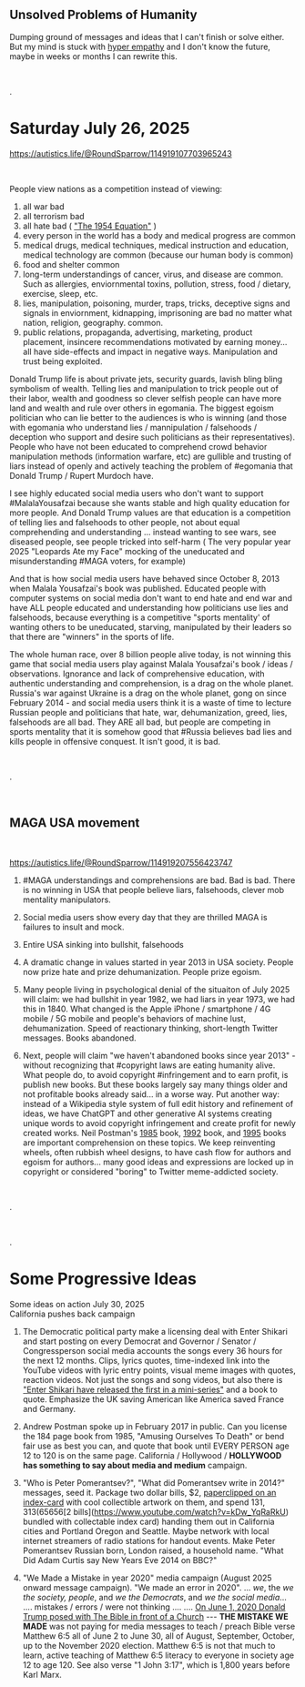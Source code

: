 ## Unsolved Problems of Humanity

Dumping ground of messages and ideas that I can't finish or solve either. But my mind is stuck with [hyper empathy](https://www.shu.ac.uk/news/all-articles/latest-news/autism-and-hyper-empathy-study) and I don't know the future, maybe in weeks or months I can rewrite this.

&nbsp;

.

# Saturday July 26, 2025

https://autistics.life/@RoundSparrow/114919107703965243

&nbsp;

People view nations as a competition instead of viewing:

1. all war bad
2. all terrorism bad
3. all hate bad ( ["The 1954 Equation"](../Quotes_Pile/Martin_Luther_King_Jr_quotes0.md) )
4. every person in the world has a body and medical progress are common
5. medical drugs, medical techniques, medical instruction and education, medical technology are common (because our human body is common)
6. food and shelter common
7. long-term understandings of cancer, virus, and disease are common. Such as allergies, enviornmental toxins, pollution, stress, food / dietary, exercise, sleep, etc.
8. lies, manipulation, poisoning, murder, traps, tricks, deceptive signs and signals in enviornment, kidnapping, imprisoning are bad no matter what nation, religion, geography. common.
9. public relations, propaganda, advertising, marketing, product placement, insincere recommendations motivated by earning money... all have side-effects and impact in negative ways. Manipulation and trust being exploited.

Donald Trump life is about private jets, security guards, lavish bling bling symbolism of wealth.  Telling lies and manipulation to trick people out of their labor, wealth and goodness so clever selfish people can have more land and wealth and rule over others in egomania. The biggest egoism politician who can lie better to the audiences is who is winning (and those with egomania who understand lies / mannipulation / falsehoods / deception who support and desire such politicians as their representatives). People who have not been educated to comprehend crowd behavior manipulation methods (information warfare, etc) are gullible and trusting of liars instead of openly and actively teaching the problem of #egomania that Donald Trump / Rupert Murdoch have.

I see highly educated social media users who don't want to support #MalalaYousafzai because she wants stable and high quality education for more people. And Donald Trump values are that education is a competition of telling lies and falsehoods to other people, not about equal comprehending and understanding ... instead wanting to see wars, see diseased people, see people tricked into self-harm ( The very popular year 2025 "Leopards Ate my Face" mocking of the uneducated and misunderstanding #MAGA voters, for example)

And that is how social media users have behaved since October 8, 2013 when Malala Yousafzai's book was published. Educated people with computer systems on social media don't want to end hate and end war and have ALL people educated and understanding how politicians use lies and falsehoods, because everything is a competitive "sports mentality' of wanting others to be uneducated, starving, manipulated by their leaders so that there are "winners" in the sports of life.

The whole human race, over 8 billion people alive today, is not winning this game that social media users play against Malala Yousafzai's book / ideas / observations. Ignorance and lack of comprehensive education, with authentic understanding and comprehension, is a drag on the whole planet. Russia's war against Ukraine is a drag on the whole planet, gong on since February 2014 - and social media users think it is a waste of time to lecture Russian people and politicians that hate, war, dehumanization, greed, lies, falsehoods are all bad. They ARE all bad, but people are competing in sports mentality that it is somehow good that #Russia believes bad lies and kills people in offensive conquest. It isn't good, it is bad.


&nbsp;

.

&nbsp;

## MAGA USA movement

&nbsp;

https://autistics.life/@RoundSparrow/114919207556423747

1. #MAGA understandings and comprehensions are bad. Bad is bad. There is no winning in USA that people believe liars, falsehoods, clever mob mentality manipulators.

2. Social media users show every day that they are thrilled MAGA is failures to insult and mock.

3. Entire USA sinking into bullshit, falsehoods

4. A dramatic change in values started in year 2013 in USA society. People now prize hate and prize dehumanization. People prize egoism.

5. Many people living in psychological denial of the situaiton of July 2025 will claim: we had bullshit in year 1982, we had liars in year 1973, we had this in 1840. What changed is the Apple iPhone / smartphone / 4G mobile / 5G mobile and people's behaviors of machine lust, dehumanization. Speed of reactionary thinking, short-length Twitter messages. Books abandoned.

6. Next, people will claim "we haven't abandoned books since year 2013" - without recognizing that #copyright laws are eating humanity alive. What people do, to avoid copyright #infringement and to earn profit, is publish new books. But these books largely say many things older and not profitable books already said... in a worse way. Put another way: instead of a Wikipedia style system of full edit history and refinement of ideas, we have ChatGPT and other generative AI systems creating unique words to avoid copyright infringement and create profit for newly created works.  Neil Postman's [1985](https://www.goodreads.com/work/quotes/2337731-amusing-ourselves-to-death-public-discourse-in-the-age-of-show-business) book, [1992](https://www.goodreads.com/work/quotes/1511641-technopoly-the-surrender-of-culture-to-technology) book, and [1995](https://www.goodreads.com/work/quotes/508006-the-end-of-education-redefining-the-value-of-school) books are important comprehension on these topics. We keep reinventing wheels, often rubbish wheel designs, to have cash flow for authors and egoism for authors... many good ideas and expressions are locked up in copyright or considered "boring" to Twitter meme-addicted society.

&nbsp;

.

&nbsp;

.

# Some Progressive Ideas

Some ideas on action July 30, 2025    
California pushes back campaign   

1. The Democratic political party make a licensing deal with Enter Shikari and start posting on every Democrat and Governor / Senator / Congressperson social media accounts the songs every 36 hours for the next 12 months. Clips, lyrics quotes, time-indexed link into the YouTube videos with lyric entry points, visual meme images with quotes, reaction videos. Not just the songs and song videos, but also there is ["Enter Shikari have released the first in a mini-series"](https://www.entershikari.com/posts/a-film-on-possibility?srsltid=AfmBOooZ1m6A85a8F7b4XVNwel8MXHe9LSipmTxNkbbaCHNmLip0dhdZ) and a book to quote. Emphasize the UK saving American like America saved France and Germany.

2. Andrew Postman spoke up in February 2017 in public. Can you license the 184 page book from 1985, "Amusing Ourselves To Death" or bend fair use as best you can, and quote that book until EVERY PERSON age 12 to 120 is on the same page. California / Hollywood / **HOLLYWOOD has something to say about media and medium** campaign.

3. "Who is Peter Pomerantsev?", "What did Pomerantsev write in 2014?" messages, seed it. Package two dollar bills, $2, [paperclipped on an index-card](https://en.wikipedia.org/wiki/Index_card) with cool collectible artwork on them, and spend $131,313 (65656 [$2 bills](https://www.youtube.com/watch?v=kDw_YqRaRkU) bundled with collectable index card) handing them out in California cities and Portland Oregon and Seattle. Maybe network with local internet streamers of radio stations for handout events. Make Peter Pomerantsev Russian born, London raised, a household name. "What Did Adam Curtis say New Years Eve 2014 on BBC?"

4. "We Made a Mistake in year 2020" media campaign (August 2025 onward message campaign). "We made an error in 2020".  ... *we*, the *we the society, people*, and *we the Democrats*, and *we the social media*... .... mistakes / errors / were not thinking .... .... [On June 1, 2020 Donald Trump posed with The Bible in front of a Church](https://en.wikipedia.org/wiki/Donald_Trump_photo_op_at_St._John%27s_Church) --- **THE MISTAKE WE MADE** was not paying for media messages to teach / preach Bible verse Matthew 6:5 all of June 2 to June 30, all of August, September, October, up to the November 2020 election. Matthew 6:5 is not that much to learn, active teaching of Matthew 6:5 literacy to everyone in society age 12 to age 120. See also verse "1 John 3:17", which is 1,800 years before Karl Marx.
